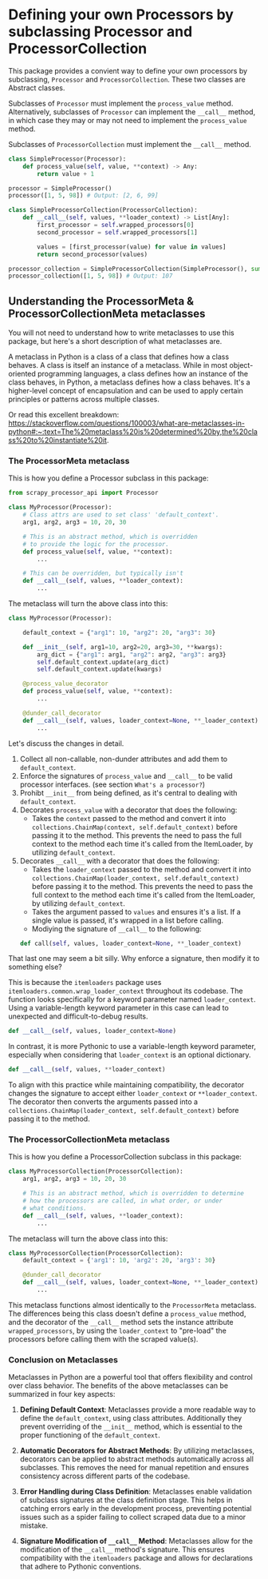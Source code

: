 
# Defining your own Processors by subclassing Processor and ProcessorCollection

This package provides a convient way to define your own processors by subclassing,
`Processor` and `ProcessorCollection`. These two classes are Abstract classes.

Subclasses of `Processor` must implement the `process_value` method.
Alternatively, subclasses of `Processor` can implement the `__call__` method,
in which case they may or may not need to implement the `process_value` method.

Subclasses of `ProcessorCollection` must implement the `__call__` method.

```python
class SimpleProcessor(Processor):
    def process_value(self, value, **context) -> Any:
        return value + 1

processor = SimpleProcessor()
processor([1, 5, 98]) # Output: [2, 6, 99]

class SimpleProcessorCollection(ProcessorCollection):
    def __call__(self, values, **loader_context) -> List[Any]:
        first_processor = self.wrapped_processors[0]
        second_processor = self.wrapped_processors[1]

        values = [first_processor(value) for value in values]
        return second_processor(values)

processor_collection = SimpleProcessorCollection(SimpleProcessor(), sum)
processor_collection([1, 5, 98]) # Output: 107
```

## Understanding the ProcessorMeta & ProcessorCollectionMeta metaclasses

You will not need to understand how to write metaclasses to use this package, but
here's a short description of what metaclasses are.

A metaclass in Python is a class of a class that defines how a class behaves. A class is itself an instance of a metaclass. While in most object-oriented programming languages, a class defines how an instance of the class behaves, in Python, a metaclass defines how a class behaves. It's a higher-level concept of encapsulation and can be used to apply certain principles or patterns across multiple classes.

Or read this excellent breakdown: https://stackoverflow.com/questions/100003/what-are-metaclasses-in-python#:~:text=The%20metaclass%20is%20determined%20by,the%20class%20to%20instantiate%20it.


### The ProcessorMeta metaclass

This is how you define a Processor subclass in this package:

```python
from scrapy_processor_api import Processor

class MyProcessor(Processor):
    # Class attrs are used to set class' 'default_context'.
    arg1, arg2, arg3 = 10, 20, 30

    # This is an abstract method, which is overridden
    # to provide the logic for the processor.
    def process_value(self, value, **context):
        ...

    # This can be overridden, but typically isn't
    def __call__(self, values, **loader_context):
        ...

```

The metaclass will turn the above class into this:
```python
class MyProcessor(Processor):

    default_context = {"arg1": 10, "arg2": 20, "arg3": 30}

    def __init__(self, arg1=10, arg2=20, arg3=30, **kwargs):
        arg_dict = {"arg1": arg1, "arg2": arg2, "arg3": arg3}
        self.default_context.update(arg_dict)
        self.default_context.update(kwargs)

    @process_value_decorator
    def process_value(self, value, **context):
        ...

    @dunder_call_decorator
    def __call__(self, values, loader_context=None, **_loader_context):
        ...
```
Let's discuss the changes in detail.

1. Collect all non-callable, non-dunder attributes and add them to `default_context`.
2. Enforce the signatures of `process_value` and `__call__` to be valid processor
interfaces. (see section `What's a processor?`)
3. Prohibt `__init__` from being defined, as it's central to dealing with `default_context`.
4. Decorates `process_value` with a decorator that does the following:
    - Takes the `context` passed to the method and convert it into
    `collections.ChainMap(context, self.default_context)` before passing it to the method.
    This prevents the need to pass the full context to the method each time it's called
    from the ItemLoader, by utilizing `default_context`.
5. Decorates `__call__` with a decorator that does the following:
    - Takes the `loader_context` passed to the method and convert it into
    `collections.ChainMap(loader_context, self.default_context)` before passing it to the method.
    This prevents the need to pass the full context to the method each time it's called
    from the ItemLoader, by utilizing `default_context`.
    - Takes the argument passed to `values` and ensures it's a list.
    If a single value is passed, it's wrapped in a list before calling.
    - Modiying the signature of `__call__` to the following:
    ```python
    def call(self, values, loader_context=None, **_loader_context)
    ```

That last one may seem a bit silly. Why enforce a signature, then modify it to something else?

This is because the `itemloaders` package uses `itemloaders.common.wrap_loader_context` throughout its codebase.
The function looks specifically for a keyword parameter named `loader_context`. Using a variable-length keyword
parameter in this case can lead to unexpected and difficult-to-debug results.
```python
def __call__(self, values, loader_context=None)
```

In contrast, it is more Pythonic to use a variable-length keyword parameter, especially when
considering that `loader_context` is an optional dictionary.
```python
def __call__(self, values, **loader_context)
```

To align with this practice while maintaining compatibility, the decorator changes the signature
to accept either `loader_context` or `**loader_context`. The decorator then converts the
arguments passed into a `collections.ChainMap(loader_context, self.default_context)` before
passing it to the method.


### The ProcessorCollectionMeta metaclass

This is how you define a ProcessorCollection subclass in this package:

```python
class MyProcessorCollection(ProcessorCollection):
    arg1, arg2, arg3 = 10, 20, 30

    # This is an abstract method, which is overridden to determine
    # how the processors are called, in what order, or under
    # what conditions.
    def __call__(self, values, **loader_context):
        ...
```

The metaclass will turn the above class into this:
```python
class MyProcessorCollection(ProcessorCollection):
    default_context = {'arg1': 10, 'arg2': 20, 'arg3': 30}

    @dunder_call_decorator
    def __call__(self, values, loader_context=None, **_loader_context):
        ...
```

This metaclass functions almost identically to the `ProcessorMeta` metaclass.
The differences being this class doesn't define a `process_value` method,
and the decorator of the `__call__` method sets the instance attribute
`wrapped_processors`, by using the `loader_context` to "pre-load" the processors
before calling them with the scraped value(s).

### Conclusion on Metaclasses

Metaclasses in Python are a powerful tool that offers flexibility and control over class behavior. The benefits of the above metaclasses can be summarized in four key aspects:

1. **Defining Default Context**: Metaclasses provide a more readable way to define the `default_context`, using class attributes. Additionally they prevent overriding of the `__init__` method, which is essential to the proper functioning of the `default_context`.

2. **Automatic Decorators for Abstract Methods**: By utilizing metaclasses, decorators can be applied to abstract methods automatically across all subclasses. This removes the need for manual repetition and ensures consistency across different parts of the codebase.

3. **Error Handling during Class Definition**: Metaclasses enable validation of subclass signatures at the class definition stage. This helps in catching errors early in the development process, preventing potential issues such as a spider failing to collect scraped data due to a minor mistake.

4. **Signature Modification of `__call__` Method**: Metaclasses allow for the modification of the `__call__` method's signature. This ensures compatibility with the `itemloaders` package and allows for declarations that adhere to Pythonic conventions.
